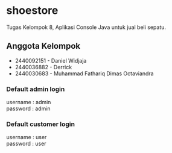 # shoestore
Tugas Kelompok 8, Aplikasi Console Java untuk jual beli sepatu.

## Anggota Kelompok
- 2440092151 - Daniel Widjaja
- 2440036882 - Derrick
- 2440030683 - Muhammad Fathariq Dimas Octaviandra

### Default admin login

username : admin <br/>
password : admin

### Default customer login

username : user <br/>
password : user
